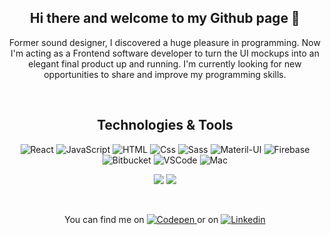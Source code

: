 <h2 align="center">Hi there and welcome to my Github page 👋</h2>

<p align="center">
  Former sound designer, I discovered a huge pleasure in programming. Now I'm acting as a Frontend software developer to turn the UI mockups into an elegant final product up and running. I'm currently looking for new opportunities to share and improve my programming skills.
</p>

<br/>


<h2 align="center">Technologies & Tools</h2>

<!-- https://simpleicons.org/?q=codepen -->

<p align="center">
  <img alt="React" src="https://img.shields.io/badge/React-61DAFB?logo=react&logoColor=white&style=flat" />
  <img alt="JavaScript" src="https://img.shields.io/badge/JavaScript-F7DF1E?logo=javascript&logoColor=white&style=flat" />
  <img alt="HTML" src="https://img.shields.io/badge/HTML-E34F26?logo=html5&logoColor=white&style=flat" />
  <img alt="Css" src="https://img.shields.io/badge/CSS-1572B6?logo=css3&logoColor=white&style=flat" />
  <img alt="Sass" src="https://img.shields.io/badge/Sass-CC6699?logo=sass&logoColor=white&style=flat" />
  <img alt="Materil-UI" src="https://img.shields.io/badge/Material&#8211UI-0081CB?logo=material-ui&logoColor=white&style=flat" />
  <!-- <img alt="GraphQl" src="https://img.shields.io/badge/GraphQL-E10098?logo=graphql&logoColor=white&style=for-the-badge" /> -->
  <img alt="Firebase" src="https://img.shields.io/badge/Firebase-FFCA28?logo=firebase&logoColor=white&style=flat" />
  <img alt="Bitbucket" src="https://img.shields.io/badge/Bitbuket-0052CC?logo=bitbucket&logoColor=white&style=flat" />
  <img alt="VSCode" src="https://img.shields.io/badge/VSCode-007ACC?logo=visualstudiocode&logoColor=white&style=flat" />
  <img alt="Mac" src="https://img.shields.io/badge/macOS-000000?logo=macos&logoColor=white&style=flat" />
</p>

<p align="center">
<!--   [![Anurag's GitHub stats](https://github-readme-stats.vercel.app/api?username=GutuGaluppo&show_icons=true&theme=radical)](https://github.com/anuraghazra/github-readme-stats)
   -->
<!--   <img
  src="https://github-readme-stats.vercel.app/api?username=GutuGaluppo&title_color=fc438c&icon_color=e9ca45&text_color=a8fdf5&bg_color=45,000000,292f34&custom_title=Gutu+Galuppo's+GitHub+Stats&show_icons=true"
/> -->

 <img src="https://github-readme-stats.vercel.app/api?username=GutuGaluppo&theme=radical&custom_title=Gutu+Galuppo's+GitHub+Stats&show_icons=true" />

 <img src="https://github-readme-stats.vercel.app/api/wakatime?username=GutuGaluppo&theme=radical&layout=compact" />
</p>

</br>

<p align="center">
  You can find me on
  <a href="https://codepen.io/gutugaluppo">
    <img
      alt="Codepen"
      src="https://img.shields.io/badge/Codepen-000000?logo=codepen&logoColor=white"
    />
  </a>
    or on
  <a href="https://www.linkedin.com/in/augusto-galuppo/">
    <img
      alt="Linkedin"
      src="https://img.shields.io/badge/Linkedin-000?logo=linkedin&logoColor=white"
    />
  </a>
</p>
